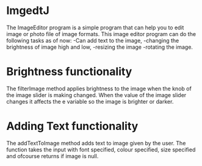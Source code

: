 # ImgedtJ
The ImageEditor program is a simple program that can help you to edit image or photo file of image formats. This image editor program can do the following tasks as of now:
-Can add text to the image,
-changing the brightness of image high and low,
-resizing the image
-rotating the image.

# Brightness functionality
The filterImage method applies brightness to the image when the knob of the image slider is making changed.
When the value of the image slider changes it affects the e variable
so the image is brighter or darker.

# Adding Text functionality
The addTextToImage method adds text to image given by the user.
The function takes the input with font specified, colour specified, size specified and ofcourse returns if image is null.

